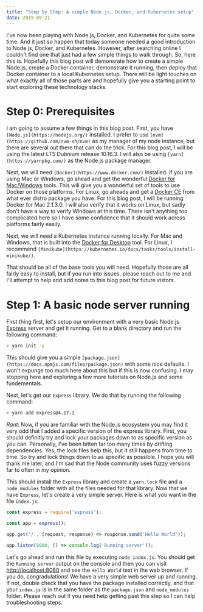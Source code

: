 ```yaml
---
title: "Step by Step: A simple Node.js, Docker, and Kubernetes setup"
date: 2019-09-21
---
```


I've now been playing with Node.js, Docker, and Kubernetes for quite some time. And it just so happen that today someone needed a good introduction to Node.js, Docker, and Kubernetes. However, after searching online I couldn't find one that just had a few simple things to walk through. So, here this is. Hopefully this blog post will demonsrate how to create a simple Node.js, create a Docker container, demonstrate it running, then deploy that Docker container to a local Kubernetes setup. There will be light touches on what exactly all of those parts are and hopefully give you a starting point to start exploring these technology stacks.

# Step 0: Prerequisites

I am going to assume a few things in this blog post. First, you have `[Node.js](https://nodejs.org/)` installed. I prefer to use `[nvm](https://github.com/nvm-sh/nvm)` as my manager of my node instance, but there are several out there that can do the trick. For this blog post, I will be using the latest LTS Dubnium release 10.16.3. I will also be using `[yarn](https://yarnpkg.com/)` as the Node.js package manager.

Next, we will need `[Docker](https://www.docker.com/)` installed. If you are using Mac or Windows, go ahead and get the wonderful [Docker for Mac/Windows](https://www.docker.com/products/docker-desktop) tools. This will give you a wonderful set of tools to use Docker on those platforms. For Linux, go aheads and get a [Docker CE](https://docs.docker.com/v17.12/install/#server) from what ever distro package you have. For this blog post, I will be running Docker for Mac 2.1.3.0. I will also verify that it works on Linux, but sadly don't have a way to verify Windows at this time. There isn't anything too complicated here so I have some confidence that it should work across platforms fairly easily.

Next, we will need a Kubernetes instance running locally. For Mac and Windows, that is built into the [Docker for Desktop](https://docs.docker.com/docker-for-mac/#kubernetes) tool. For Linux, I recommend `[Minikube](https://kubernetes.io/docs/tasks/tools/install-minikube/)`.

That should be all of the base tools you will need. Hopefully those are all fairly easy to install, but if you run into issues, please reach out to me and I'll attempt to help and add notes to this blog post for future vistors.

# Step 1: A basic node server running

First thing first, let's setup our environment with a very basic Node.js [Express](https://expressjs.com) server and get it running. Get to a blank directory and run the following command:

```bash
> yarn init -y
```

This should give you a simple `[package.json](https://docs.npmjs.com/files/package.json)` with some nice defaults. I won't expunge too much here about this but if this is now confusing. I may stopping here and exploring a few more tutorials on Node.js and some fundementals.

Next, let's get our `Express` library. We do that by running the following command:

```bash
> yarn add express@4.17.1
```

_Rant_: Now, if you are familiar with the Node.js ecosystem you may find it very odd that I added a specific version of the express library. First, you should definitly try and lock your packages down to as specific version as you can. Personally, I've been bitten far too many times by drifting dependencies. Yes, the lock files help this, but it still happens from time to time. So try and lock things down to as specific as possible. I hope you will thank me later, and I'm sad that the Node community uses fuzzy versions far to often in my opinion.

This should install the `Express` library and create a `yarn.lock` file and a `node_modules` folder with all the files needed for that library. Now that we have `Express`, let's create a very simple server. Here is what you want in the file `index.js`:

```javascript
const express = require('express');

const app = express();

app.get('/', (request, response) => response.send('Hello World'));

app.listen(8080, () => console.log('Running server'));
```

Let's go ahead and run this file by executing `node index.js`. You should get the `Running server` output on the console and then you can visit [http://localhost:8080](http://localhost:8080) and see the `Hello World` text in the web browser. If you do, congradulations! We have a very simple web server up and running. If not, double check that you have the package installed correctly, and that your `index.js` is in the same folder as the `package.json` and `node_modules` folder. Please reach out if you need help getting past this step so I can help troubleshooting steps.